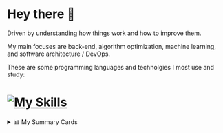 # Hey there 🤚

Driven by understanding how things work and how to improve them.

My main focuses are back-end, algorithm optimization, machine learning, and software architecture / DevOps.

These are some programming languages and technolgies I most use and study:

# [![My Skills](https://skillicons.dev/icons?i=js,cpp,rust,java,py)](https://skillicons.dev)
<details>
  <summary>📊 My Summary Cards</summary>
  
  ![](http://github-profile-summary-cards.vercel.app/api/cards/profile-details?username=ivan-maze&theme=transparent)
  ![](http://github-profile-summary-cards.vercel.app/api/cards/repos-per-language?username=ivan-maze&theme=transparent)
  ![](http://github-profile-summary-cards.vercel.app/api/cards/most-commit-language?username=ivan-maze&theme=transparent)
  ![](http://github-profile-summary-cards.vercel.app/api/cards/stats?username=ivan-maze&theme=transparent)
  ![](http://github-profile-summary-cards.vercel.app/api/cards/productive-time?username=ivan-maze&theme=transparent&utcOffset=8)


</details>



